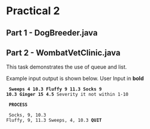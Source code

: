 # Practical 2

## Part 1 - DogBreeder.java

## Part 2 - WombatVetClinic.java
This task demonstrates the use of queue and list.

Example input output is shown below. User Input in **bold**
    <pre><code> 
    <b>Sweeps 4 10.3
    Fluffy 9 11.3
    Socks 9 10.3
    Ginger 15 4.5</b>
      Severity it not within 1-10
    </code></pre>
    <pre><code> 
    <b>PROCESS</b>
    </code></pre>
    <pre><code> 
    Socks, 9, 10.3
    Fluffy, 9, 11.3
    Sweeps, 4, 10.3
    <b>QUIT</b>
    </code></pre>
